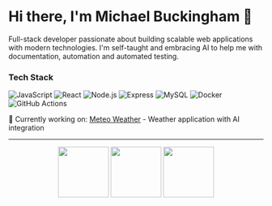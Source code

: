 # Hi there, I'm Michael Buckingham 👋

Full-stack developer passionate about building scalable web applications with modern technologies. I'm self-taught and embracing AI to help me with documentation, automation and automated testing.

  ### Tech Stack
  ![JavaScript](https://img.shields.io/badge/JavaScript-F7DF1E?style=flat-square&logo=javascript&logoColor=black)
  ![React](https://img.shields.io/badge/React-20232A?style=flat-square&logo=react&logoColor=61DAFB)
  ![Node.js](https://img.shields.io/badge/Node.js-339933?style=flat-square&logo=node.js&logoColor=white)
  ![Express](https://img.shields.io/badge/Express-000000?style=flat-square&logo=express&logoColor=white)
  ![MySQL](https://img.shields.io/badge/MySQL-4479A1?style=flat-square&logo=mysql&logoColor=white)
  ![Docker](https://img.shields.io/badge/Docker-2496ED?style=flat-square&logo=docker&logoColor=white)
  ![GitHub Actions](https://img.shields.io/badge/GitHub_Actions-2088FF?style=flat-square&logo=github-actions&logoColor=white)

  📍 Currently working on: [Meteo Weather](https://github.com/mbuckingham74/meteo-weather) - Weather application with AI integration

  ---

  <p align="center">
    <img height="100" src="https://github-readme-streak-stats-eight.vercel.app/?user=mbuckingham74&theme=default&hide_border=true" />
    <img height="100" src="https://github-readme-stats.vercel.app/api?username=mbuckingham74&show_icons=true&theme=default&hide_border=true&count_private=true&hide_title=true&hide_rank=true"
   />
    <img height="100" src="https://github-readme-stats.vercel.app/api/top-langs/?username=mbuckingham74&layout=compact&theme=default&hide_border=true&hide_title=true&langs_count=4" />
  </p>
